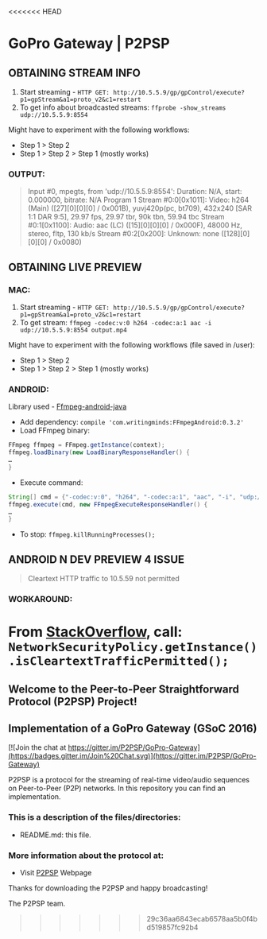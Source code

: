 <<<<<<< HEAD
# GoPro Gateway | P2PSP

## OBTAINING STREAM INFO

1. Start streaming - `HTTP GET: http://10.5.5.9/gp/gpControl/execute?p1=gpStream&a1=proto_v2&c1=restart`
2. To get info about broadcasted streams:
`ffprobe -show_streams udp://10.5.5.9:8554`

Might have to experiment with the following workflows:
- Step 1 > Step 2
- Step 1 > Step 2 > Step 1 (mostly works)

### OUTPUT:
> Input #0, mpegts, from 'udp://10.5.5.9:8554':
  Duration: N/A, start: 0.000000, bitrate: N/A
  Program 1 
    Stream #0:0[0x1011]: Video: h264 (Main) ([27][0][0][0] / 0x001B), yuvj420p(pc, bt709), 432x240 [SAR 1:1 DAR 9:5], 29.97 fps, 29.97 tbr, 90k tbn, 59.94 tbc
    Stream #0:1[0x1100]: Audio: aac (LC) ([15][0][0][0] / 0x000F), 48000 Hz, stereo, fltp, 130 kb/s
    Stream #0:2[0x200]: Unknown: none ([128][0][0][0] / 0x0080)

## OBTAINING LIVE PREVIEW
### MAC:
1. Start streaming - `HTTP GET: http://10.5.5.9/gp/gpControl/execute?p1=gpStream&a1=proto_v2&c1=restart`
2. To get stream:
`ffmpeg -codec:v:0 h264 -codec:a:1 aac -i udp://10.5.5.9:8554 output.mp4`


Might have to experiment with the following workflows (file saved in /user):
- Step 1 > Step 2
- Step 1 > Step 2 > Step 1 (mostly works)


### ANDROID:
Library used - [Ffmpeg-android-java](https://github.com/WritingMinds/ffmpeg-android-java)

- Add dependency: `compile 'com.writingminds:FFmpegAndroid:0.3.2'`
- Load FFmpeg binary:
```java
FFmpeg ffmpeg = FFmpeg.getInstance(context);
ffmpeg.loadBinary(new LoadBinaryResponseHandler() {
…
}
```
- Execute command:
```java
String[] cmd = {"-codec:v:0", "h264", "-codec:a:1", "aac", "-i", "udp://:8554", "/storage/emulated/0/output.mp4"};
ffmpeg.execute(cmd, new FFmpegExecuteResponseHandler() {
…
}
```
- To stop:
`ffmpeg.killRunningProcesses();`

## ANDROID N DEV PREVIEW 4 ISSUE
> Cleartext HTTP traffic to 10.5.59 not permitted

### WORKAROUND:
From [StackOverflow](http://stackoverflow.com/questions/37866619/cleartext-http-traffic-to-myserver-com-not-permitted-on-android-n-preview), call:
`NetworkSecurityPolicy.getInstance().isCleartextTrafficPermitted();`
=======
## Welcome to the Peer-to-Peer Straightforward Protocol (P2PSP) Project!

## Implementation of a GoPro Gateway (GSoC 2016)

[![Join the chat at https://gitter.im/P2PSP/GoPro-Gateway](https://badges.gitter.im/Join%20Chat.svg)](https://gitter.im/P2PSP/GoPro-Gateway)

P2PSP is a protocol for the streaming of real-time video/audio
sequences on Peer-to-Peer (P2P) networks. In this repository you can
find an implementation.

### This is a description of the files/directories:

* README.md: this file.

### More information about the protocol at:

* Visit [P2PSP](http://www.p2psp.org) Webpage

Thanks for downloading the P2PSP and happy broadcasting!

The P2PSP team.
>>>>>>> 29c36aa6843ecab6578aa5b0f4bd519857fc92b4
